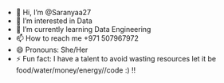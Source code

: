 - 👋 Hi, I’m @Saranyaa27
- 👀 I’m interested in Data
- 🌱 I’m currently learning Data Engineering
- 📫 How to reach me +971 507967972
- 😄 Pronouns: She/Her
- ⚡ Fun fact: I have a talent to avoid wasting resources let it be food/water/money/energy//code :) !!

<!---
Saranyaa27/Saranyaa27 is a ✨ special ✨ repository because its `README.md` (this file) appears on your GitHub profile.
You can click the Preview link to take a look at your changes.
--->
